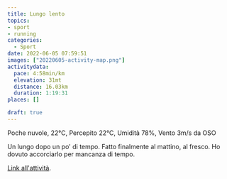 ```yaml
---
title: Lungo lento
topics:
- sport
- running
categories: 
  - Sport
date: 2022-06-05 07:59:51
images: ["20220605-activity-map.png"]
activitydata:
  pace: 4:58min/km
  elevation: 31mt
  distance: 16.03km
  duration: 1:19:31
places: []

draft: true
---
```


Poche nuvole, 22°C, Percepito 22°C, Umidità 78%, Vento 3m/s da OSO

<!--more-->

Un lungo dopo un po' di tempo. Fatto finalmente al mattino, al fresco. Ho dovuto accorciarlo per mancanza di tempo.

<!-- {{< figure src="20220605-activity-map.png" title="map" >}} -->

<!-- {% strava id:7257182447 embedId:8ec3775a138bb4ad9c52036c21294801f4b616eb %} -->

[Link all'attività](https://strava.com/activities/7257182447).
